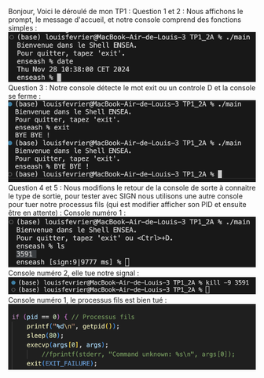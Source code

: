 Bonjour, Voici le déroulé de mon TP1 : 
Question 1 et 2 : Nous affichons le prompt, le message d'accueil, et notre console comprend des fonctions simples :  ![whatever](Capture01.png)
Question 3 : Notre console détecte le mot exit ou un controle D et la console se ferme : ![whatever](Capture02.png)
Question 4 et 5 : Nous modifions le retour de la console de sorte à connaitre le type de sortie, pour tester avec SIGN nous utilisons une autre console pour tuer notre processus fils (qui est modifier afficher son PID et ensuite être en attente) : 
    Console numéro 1 :  ![whatever](Capture1.png)
    Console numéro 2, elle tue notre signal  :  ![whatever](Capture2.png)
    Console numéro 1, le processus fils est bien tué :  ![whatever](Capture3.png)


